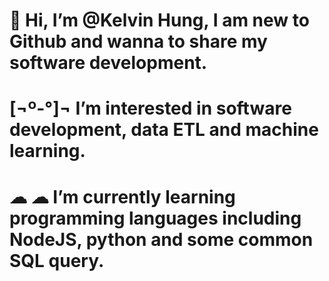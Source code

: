 # 👋 Hi, I’m @Kelvin Hung, I am new to Github and wanna to share my software development.
# [¬º-°]¬ I’m interested in software development, data ETL and machine learning.
# ☁ ☁ I’m currently learning programming languages including NodeJS, python and some common SQL query.
